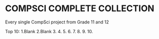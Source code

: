 # COMPSCI COMPLETE COLLECTION
Every single CompSci project from Grade 11 and 12

Top 10:
1.Blank
2.Blank
3.
4.
5.
6.
7.
8.
9.
10.
